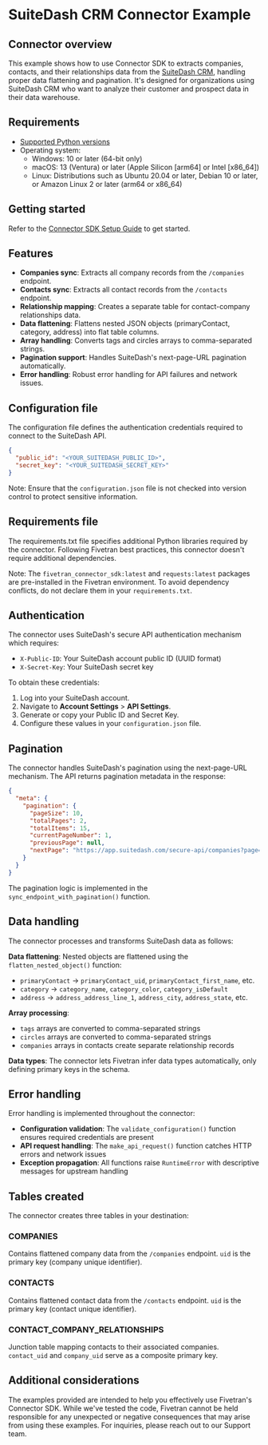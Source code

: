 # SuiteDash CRM Connector Example

## Connector overview
This example shows how to use Connector SDK to extracts companies, contacts, and their relationships data from the [SuiteDash CRM](https://app.suitedash.com/secure-api), handling proper data flattening and pagination. It's designed for organizations using SuiteDash CRM who want to analyze their customer and prospect data in their data warehouse.


## Requirements
- [Supported Python versions](https://github.com/fivetran/fivetran_connector_sdk/blob/main/README.md#requirements)
- Operating system:
    - Windows: 10 or later (64-bit only)
    - macOS: 13 (Ventura) or later (Apple Silicon [arm64] or Intel [x86_64])
    - Linux: Distributions such as Ubuntu 20.04 or later, Debian 10 or later, or Amazon Linux 2 or later (arm64 or x86_64)

## Getting started
Refer to the [Connector SDK Setup Guide](https://fivetran.com/docs/connectors/connector-sdk/setup-guide) to get started.


## Features
- **Companies sync**: Extracts all company records from the `/companies` endpoint.
- **Contacts sync**: Extracts all contact records from the `/contacts` endpoint.
- **Relationship mapping**: Creates a separate table for contact-company relationships data.
- **Data flattening**: Flattens nested JSON objects (primaryContact, category, address) into flat table columns.
- **Array handling**: Converts tags and circles arrays to comma-separated strings.
- **Pagination support**: Handles SuiteDash's next-page-URL pagination automatically.
- **Error handling**: Robust error handling for API failures and network issues.


## Configuration file
The configuration file defines the authentication credentials required to connect to the SuiteDash API.

```json
{
  "public_id": "<YOUR_SUITEDASH_PUBLIC_ID>",
  "secret_key": "<YOUR_SUITEDASH_SECRET_KEY>"
}
```

Note: Ensure that the `configuration.json` file is not checked into version control to protect sensitive information.


## Requirements file
The requirements.txt file specifies additional Python libraries required by the connector. Following Fivetran best practices, this connector doesn't require additional dependencies.

Note: The `fivetran_connector_sdk:latest` and `requests:latest` packages are pre-installed in the Fivetran environment. To avoid dependency conflicts, do not declare them in your `requirements.txt`.


## Authentication
The connector uses SuiteDash's secure API authentication mechanism which requires:
- `X-Public-ID`: Your SuiteDash account public ID (UUID format)
- `X-Secret-Key`: Your SuiteDash secret key

To obtain these credentials:
1. Log into your SuiteDash account.
2. Navigate to **Account Settings** > **API Settings**.
3. Generate or copy your Public ID and Secret Key.
4. Configure these values in your `configuration.json` file.


## Pagination
The connector handles SuiteDash's pagination using the next-page-URL mechanism. The API returns pagination metadata in the response:

```json
{
  "meta": {
    "pagination": {
      "pageSize": 10,
      "totalPages": 2,
      "totalItems": 15,
      "currentPageNumber": 1,
      "previousPage": null,
      "nextPage": "https://app.suitedash.com/secure-api/companies?page=2"
    }
  }
}
```

The pagination logic is implemented in the `sync_endpoint_with_pagination()` function.


## Data handling
The connector processes and transforms SuiteDash data as follows:

**Data flattening**: Nested objects are flattened using the `flatten_nested_object()` function:
- `primaryContact` → `primaryContact_uid`, `primaryContact_first_name`, etc.
- `category` → `category_name`, `category_color`, `category_isDefault`
- `address` → `address_address_line_1`, `address_city`, `address_state`, etc.

**Array processing**:
- `tags` arrays are converted to comma-separated strings
- `circles` arrays are converted to comma-separated strings
- `companies` arrays in contacts create separate relationship records

**Data types**: The connector lets Fivetran infer data types automatically, only defining primary keys in the schema.


## Error handling
Error handling is implemented throughout the connector:
- **Configuration validation**: The `validate_configuration()` function ensures required credentials are present
- **API request handling**: The `make_api_request()` function catches HTTP errors and network issues
- **Exception propagation**: All functions raise `RuntimeError` with descriptive messages for upstream handling


## Tables created
The connector creates three tables in your destination:

### COMPANIES
Contains flattened company data from the `/companies` endpoint. `uid` is the primary key (company unique identifier).

### CONTACTS
Contains flattened contact data from the `/contacts` endpoint. `uid` is the primary key (contact unique identifier).

### CONTACT_COMPANY_RELATIONSHIPS
Junction table mapping contacts to their associated companies. `contact_uid` and `company_uid` serve as a composite primary key.


## Additional considerations
The examples provided are intended to help you effectively use Fivetran's Connector SDK. While we've tested the code, Fivetran cannot be held responsible for any unexpected or negative consequences that may arise from using these examples. For inquiries, please reach out to our Support team.